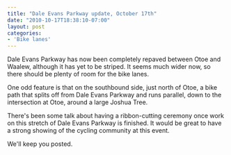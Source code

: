 ```yaml
---
title: "Dale Evans Parkway update, October 17th"
date: "2010-10-17T18:38:10-07:00"
layout: post
categories:
- 'Bike lanes'
---
```


Dale Evans Parkway has now been completely repaved between Otoe and Waalew, although it has yet to be striped. It seems much wider now, so there should be plenty of room for the bike lanes.

One odd feature is that on the southbound side, just north of Otoe, a bike path that splits off from Dale Evans Parkway and runs parallel, down to the intersection at Otoe, around a large Joshua Tree.

There's been some talk about having a ribbon-cutting ceremony once work on this stretch of Dale Evans Parkway is finished. It would be great to have a strong showing of the cycling community at this event.

We'll keep you posted.
